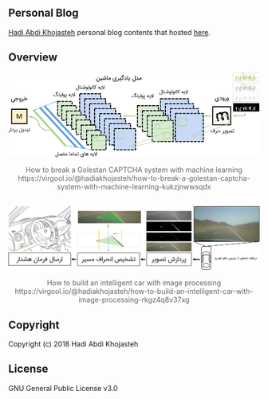 ## Personal Blog
[Hadi Abdi Khojasteh](http://hadiabdikhojasteh.ir) personal blog contents that hosted [here](https://virgool.io/@hadiakhojasteh/).

## Overview
<center><img src="./how-to-break-a-Golestan-CAPTCHA-system-with-machine-learning/assets/Header.png"><p style="color: #666;">
How to break a Golestan CAPTCHA system with machine learning</br>https://virgool.io/@hadiakhojasteh/how-to-break-a-golestan-captcha-system-with-machine-learning-kukzjnwwsqdx</p></center>
</br>
<center><img src="./how-to-build-an-intelligent-car-with-image-processing/assets/Header.png"><p style="color: #666;">
How to build an intelligent car with image processing</br>https://virgool.io/@hadiakhojasteh/how-to-build-an-intelligent-car-with-image-processing-rkgz4q8v37xg</p></center>

## Copyright
Copyright (c) 2018 Hadi Abdi Khojasteh

## License
GNU General Public License v3.0
